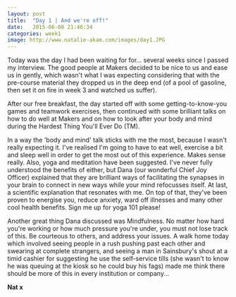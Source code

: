 ```yaml
---
layout: post
title:  "Day 1 | And we're off!"
date:   2015-06-08 21:46:34
categories: week1
image: http://www.natalie-akam.com/images/day1.JPG
---
```


Today was the day I had been waiting for for... several weeks since I passed my interview. The good people at Makers decided to be nice to us and ease us in gently, which wasn't what I was expecting considering that with the pre-course material they dropped us in the deep end (of a pool of gasoline, then set it on fire in week 3 and watched us suffer). 

After our free breakfast, the day started off with some getting-to-know-you games and teamwork exercises, then continued with some brilliant talks on how to do well at Makers and on how to look after your body and mind during the Hardest Thing You'll Ever Do (TM). 

In a way the 'body and mind' talk sticks with me the most, because I wasn't really expecting it. I've realised I'm going to have to eat well, exercise a bit and sleep well in order to get the most out of this experience. Makes sense really. Also, yoga and meditation have been suggested. I've never fully understood the benefits of either, but Dana (our wonderful Chief Joy Officer) explained that they are brilliant ways of facilitating the synapses in your brain to connect in new ways while your mind refocusses itself. At last, a scientific explanation that resonates with me. On top of that, they've been proven to energise you, reduce anxiety, ward off illnesses and many other cool health benefits. Sign me up for yoga 101 please!

Another great thing Dana discussed was Mindfulness. No matter how hard you're working or how much pressure you're under, you must not lose track of this. Be courteous to others, and address your issues. A walk home today which involved seeing people in a rush pushing past each other and swearing at complete strangers, and seeing a man in Sainsbury's shout at a timid cashier for suggesting he use the self-service tills (she wasn't to know he was queuing at the kiosk so he could buy his fags) made me think there should be more of this in every institution or company...

<strong>Nat x</strong>

